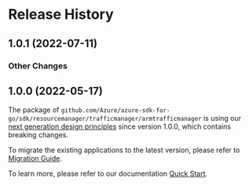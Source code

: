 # Release History

## 1.0.1 (2022-07-11)
### Other Changes


## 1.0.0 (2022-05-17)

The package of `github.com/Azure/azure-sdk-for-go/sdk/resourcemanager/trafficmanager/armtrafficmanager` is using our [next generation design principles](https://azure.github.io/azure-sdk/general_introduction.html) since version 1.0.0, which contains breaking changes.

To migrate the existing applications to the latest version, please refer to [Migration Guide](https://aka.ms/azsdk/go/mgmt/migration).

To learn more, please refer to our documentation [Quick Start](https://aka.ms/azsdk/go/mgmt).